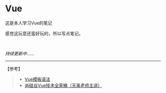 # Vue
这是本人学习Vue的笔记

感觉这玩意还蛮好玩的，所以写点笔记。  

 &nbsp;

*持续更新中……*

---
【参考】

>- [Vue模板语法](https://cn.vuejs.org/guide/essentials/template-syntax.html#attribute-bindings)
>- [尚硅谷Vue技术全家桶（天禹老师主讲）](https://www.bilibili.com/video/BV1cy4y1j73t/?spm_id_from=333.337.search-card.all.click&vd_source=0f32310df0456489852ba9f3627002f1)